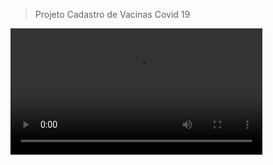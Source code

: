 > Projeto Cadastro de Vacinas Covid 19

<video width="80%" heigth="70%" src="https://github.com/ClarkMaltempi/Project_Csharp/blob/main/ProjetoFinal/Vacina.mp4"/></video>

